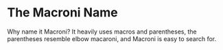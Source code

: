 The Macroni Name
================

Why name it Macroni?  It heavily uses macros and parentheses, the parentheses resemble elbow macaroni, and Macroni is easy to search for.
